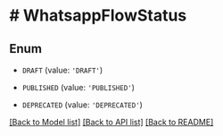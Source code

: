 # # WhatsappFlowStatus

## Enum


* `DRAFT` (value: `'DRAFT'`)

* `PUBLISHED` (value: `'PUBLISHED'`)

* `DEPRECATED` (value: `'DEPRECATED'`)


[[Back to Model list]](../../README.md#models) [[Back to API list]](../../README.md#endpoints) [[Back to README]](../../README.md)
